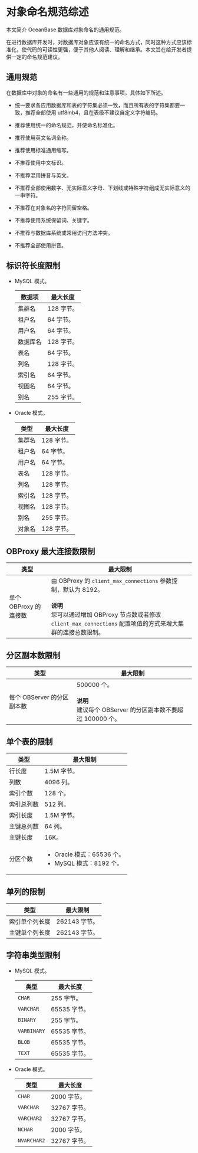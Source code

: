 # 对象命名规范综述

本文简介 OceanBase 数据库对象命名的通用规范。

在进行数据库开发时，对数据库对象应该有统一的命名方式，同时这种方式应该标准化，使代码的可读性更强，便于其他人阅读、理解和继承。本文旨在给开发者提供一定的命名规范建议。

## 通用规范

在数据库中对象的命名有一些通用的规范和注意事项，具体如下所述。

* 统一要求各应用数据库和表的字符集必须一致，而且所有表的字符集都要一致，推荐全部使用 utf8mb4，且在表级不建议自定义字符编码。

* 推荐使用统一的命名规范，并使命名标准化。

* 推荐使用英文名词全称。

* 推荐使用标准通用缩写。

* 不推荐使用中文标识。

* 不推荐混用拼音与英文。

* 不推荐全部使用数字、无实际意义字母、下划线或特殊字符组成无实际意义的一串字符。

* 不推荐在对象名的字符间留空格。

* 不推荐使用系统保留词、关键字。

* 不推荐与数据库系统或常用访问方法冲突。

* 不推荐全部使用拼音。

## 标识符长度限制

* MySQL 模式。

  | **数据项** | **最大长度** |
  |---------|----------|
  | 集群名     | 128 字节。   |
  | 租户名     | 64 字节。    |
  | 用户名     | 64 字节。    |
  | 数据库名    | 128 字节。   |
  | 表名      | 64 字节。    |
  | 列名      | 128 字节。   |
  | 索引名     | 64 字节。    |
  | 视图名     | 64 字节。    |
  | 别名      | 255 字节。   |

  <!--| 表组名     | 128 字节。   |-->

* Oracle 模式。

  | **类型** | **最大长度** |
  |--------|----------|
  | 集群名    | 128 字节。   |
  | 租户名    | 64 字节。    |
  | 用户名    | 64 字节。    |
  | 表名     | 128 字节。   |
  | 列名     | 128 字节。   |
  | 索引名    | 128 字节。   |
  | 视图名    | 128 字节。   |
  | 别名     | 255 字节。   |
  | 对象名    | 128 字节。   |

  <!--| 表组名    | 128 字节。   |-->

## OBProxy 最大连接数限制

|       类型        |         最大限制          |
|-----------------|---------------------------------------------------|
| 单个 OBProxy 的连接数 | 由 OBProxy 的 `client_max_connections` 参数控制，默认为 8192。 <br></br>**说明**  </br>您可以通过增加 OBProxy 节点数或者修改 `client_max_connections` 配置项值的方式来增大集群的连接总数限制。 |

## 分区副本数限制

|         类型         |                                        最大限制                                         |
|--------------------|-----------------------------|
| 每个 OBServer 的分区副本数 | 500000 个。<br></br> **说明** </br> 建议每个 OBServer 的分区副本数不要超过 100000 个。 |

## 单个表的限制

|  类型   |                                                             最大限制                                                              |
|-------|---------------|
| 行长度   | 1.5M 字节。                                                 |
| 列数    | 4096 列。                                                  |
| 索引个数  | 128 个。                                                   |
| 索引总列数 | 512 列。                                                   |
| 索引长度  | 1.5M 字节。                                                 |
| 主键总列数 | 64 列。                                                    |
| 主键长度  | 16K。                                                     |
| 分区个数  | <ul><li>Oracle 模式：65536 个。</li><li> MySQL 模式：8192 个。</li></ul>    |

## 单列的限制

|   类型    |   最大限制    |
|---------|-----------|
| 索引单个列长度 | 262143 字节。 |
| 主键单个列长度 | 262143 字节。 |

## 字符串类型限制

* MySQL 模式。

  |   **类型**    | **最大长度** |
  |-------------|----------|
  | `CHAR`      | 255 字节。   |
  | `VARCHAR`   | 65535 字节。 |
  | `BINARY`    | 255 字节。   |
  | `VARBINARY` | 65535 字节。 |
  | `BLOB`      | 65535 字节。 |
  | `TEXT`      | 65535 字节。 |

* Oracle 模式。

  |   **类型**    | **最大长度** |
  |-------------|----------|
  | `CHAR`      | 2000 字节。  |
  | `VARCHAR`   | 32767 字节。 |
  | `VARCHAR2`  | 32767 字节。 |
  | `NCHAR`     | 2000 字节。  |
  | `NVARCHAR2` | 32767 字节。 |
